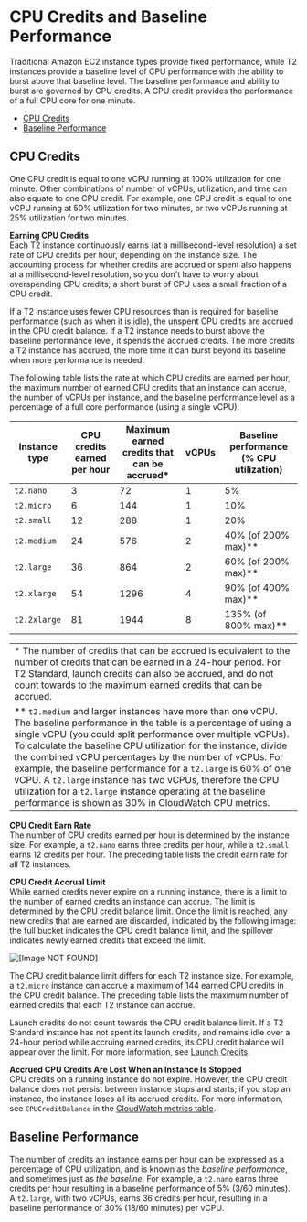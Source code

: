 # CPU Credits and Baseline Performance<a name="t2-credits-baseline-concepts"></a>

Traditional Amazon EC2 instance types provide fixed performance, while T2 instances provide a baseline level of CPU performance with the ability to burst above that baseline level\. The baseline performance and ability to burst are governed by CPU credits\. A CPU credit provides the performance of a full CPU core for one minute\.


+ [CPU Credits](#cpu-credits)
+ [Baseline Performance](#baseline_performance)

## CPU Credits<a name="cpu-credits"></a>

One CPU credit is equal to one vCPU running at 100% utilization for one minute\. Other combinations of number of vCPUs, utilization, and time can also equate to one CPU credit\. For example, one CPU credit is equal to one vCPU running at 50% utilization for two minutes, or two vCPUs running at 25% utilization for two minutes\.

**Earning CPU Credits**  
Each T2 instance continuously earns \(at a millisecond\-level resolution\) a set rate of CPU credits per hour, depending on the instance size\. The accounting process for whether credits are accrued or spent also happens at a millisecond\-level resolution, so you don't have to worry about overspending CPU credits; a short burst of CPU uses a small fraction of a CPU credit\.

If a T2 instance uses fewer CPU resources than is required for baseline performance \(such as when it is idle\), the unspent CPU credits are accrued in the CPU credit balance\. If a T2 instance needs to burst above the baseline performance level, it spends the accrued credits\. The more credits a T2 instance has accrued, the more time it can burst beyond its baseline when more performance is needed\.

The following table lists the rate at which CPU credits are earned per hour, the maximum number of earned CPU credits that an instance can accrue, the number of vCPUs per instance, and the baseline performance level as a percentage of a full core performance \(using a single vCPU\)\.


|  Instance type  |  CPU credits earned per hour  |  Maximum earned credits that can be accrued\*  |  vCPUs  |  Baseline performance \(% CPU utilization\)  | 
| --- | --- | --- | --- | --- | 
|  `t2.nano`  |  3  |  72  |  1  |  5%  | 
|  `t2.micro`  |  6  |  144  |  1  |  10%  | 
|  `t2.small`  |  12  |  288  |  1  |  20%  | 
|  `t2.medium`  |  24  |  576  |  2  |  40% \(of 200% max\)\*\*  | 
|  `t2.large`  |  36  |  864  |  2  |  60% \(of 200% max\)\*\*  | 
|  `t2.xlarge`  |  54  |  1296  |  4  |  90% \(of 400% max\)\*\*  | 
|  `t2.2xlarge`  |  81  |  1944  |  8  |  135% \(of 800% max\)\*\*  | 


|  | 
| --- |
|  \* The number of credits that can be accrued is equivalent to the number of credits that can be earned in a 24\-hour period\. For T2 Standard, launch credits can also be accrued, and do not count towards to the maximum earned credits that can be accrued\.  | 
|  \*\* `t2.medium` and larger instances have more than one vCPU\. The baseline performance in the table is a percentage of using a single vCPU \(you could split performance over multiple vCPUs\)\. To calculate the baseline CPU utilization for the instance, divide the combined vCPU percentages by the number of vCPUs\. For example, the baseline performance for a `t2.large` is 60% of one vCPU\. A `t2.large` instance has two vCPUs, therefore the CPU utilization for a `t2.large` instance operating at the baseline performance is shown as 30% in CloudWatch CPU metrics\.  | 

**CPU Credit Earn Rate**  
The number of CPU credits earned per hour is determined by the instance size\. For example, a `t2.nano` earns three credits per hour, while a `t2.small` earns 12 credits per hour\. The preceding table lists the credit earn rate for all T2 instances\.

**CPU Credit Accrual Limit**  
While earned credits never expire on a running instance, there is a limit to the number of earned credits an instance can accrue\. The limit is determined by the CPU credit balance limit\. Once the limit is reached, any new credits that are earned are discarded, indicated by the following image: the full bucket indicates the CPU credit balance limit, and the spillover indicates newly earned credits that exceed the limit\.

![\[Image NOT FOUND\]](http://docs.aws.amazon.com/AWSEC2/latest/UserGuide/images/t2-bucket.png)

The CPU credit balance limit differs for each T2 instance size\. For example, a `t2.micro` instance can accrue a maximum of 144 earned CPU credits in the CPU credit balance\. The preceding table lists the maximum number of earned credits that each T2 instance can accrue\.

Launch credits do not count towards the CPU credit balance limit\. If a T2 Standard instance has not spent its launch credits, and remains idle over a 24\-hour period while accruing earned credits, its CPU credit balance will appear over the limit\. For more information, see [Launch Credits](t2-std.md#launch-credits)\.

**Accrued CPU Credits Are Lost When an Instance Is Stopped**  
CPU credits on a running instance do not expire\. However, the CPU credit balance does not persist between instance stops and starts; if you stop an instance, the instance loses all its accrued credits\. For more information, see `CPUCreditBalance` in the [CloudWatch metrics table](t2-instances-monitoring-cpu-credits.md#t2-CW-metrics-table)\.

## Baseline Performance<a name="baseline_performance"></a>

The number of credits an instance earns per hour can be expressed as a percentage of CPU utilization, and is known as the *baseline performance*, and sometimes just as *the baseline*\. For example, a `t2.nano` earns three credits per hour resulting in a baseline performance of 5% \(3/60 minutes\)\. A `t2.large`, with two vCPUs, earns 36 credits per hour, resulting in a baseline performance of 30% \(18/60 minutes\) per vCPU\.